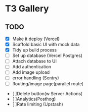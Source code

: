 # T3 Gallery

## TODO
- [x] Make it deploy (Vercel)
- [x] Scaffold basic UI with mock data
- [x] Tidy up build process
- [ ] Set up database (Vercel Postgres)
- [ ] Attach database to UI
- [ ] Add authentication
- [ ] Add image upload
- [ ] error handling (Sentry)
- [ ] Routing/image page(parallel route)
- [ ]Delete button(w Server Actions)
- [ ]Analytics(Posthog)
- [ ]Rate limiting (Upstash)
